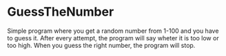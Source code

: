 # GuessTheNumber
Simple program where you get a random number from 1-100 and you have to guess it.
After every attempt, the program will say wheter it is too low or too high.
When you guess the right number, the program will stop.
